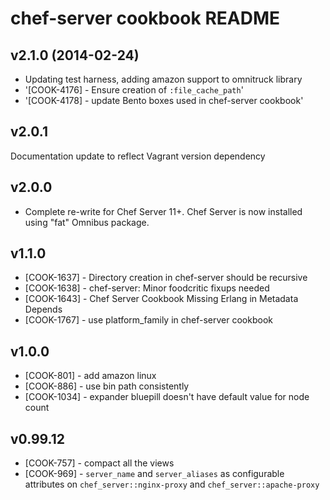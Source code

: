 chef-server cookbook README
==========================

v2.1.0 (2014-02-24)
-------------------
- Updating test harness, adding amazon support to omnitruck library
- '[COOK-4176] - Ensure creation of `:file_cache_path`'
- '[COOK-4178] - update Bento boxes used in chef-server cookbook'


v2.0.1
------
Documentation update to reflect Vagrant version dependency


v2.0.0
------
- Complete re-write for Chef Server 11+. Chef Server is now installed
  using "fat" Omnibus package.

v1.1.0
------
- [COOK-1637] - Directory creation in chef-server should be recursive
- [COOK-1638] - chef-server: Minor foodcritic fixups needed
- [COOK-1643] - Chef Server Cookbook Missing Erlang in Metadata Depends
- [COOK-1767] - use platform_family in chef-server cookbook

v1.0.0
------
- [COOK-801] - add amazon linux
- [COOK-886] - use bin path consistently
- [COOK-1034] - expander bluepill doesn't have default value for node count

v0.99.12
--------
- [COOK-757] - compact all the views
- [COOK-969] - `server_name` and `server_aliases` as configurable attributes on `chef_server::nginx-proxy` and `chef_server::apache-proxy`
